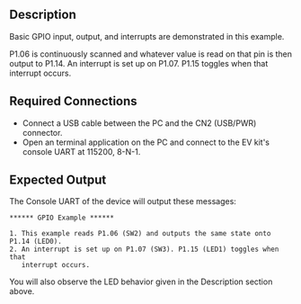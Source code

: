 ## Description

Basic GPIO input, output, and interrupts are demonstrated in this example.

P1.06 is continuously scanned and whatever value is read on that pin is then output to P1.14.  An interrupt is set up on P1.07. P1.15 toggles when that interrupt occurs.

## Required Connections

-   Connect a USB cable between the PC and the CN2 (USB/PWR) connector.
-   Open an terminal application on the PC and connect to the EV kit's console UART at 115200, 8-N-1.

## Expected Output

The Console UART of the device will output these messages:

```
****** GPIO Example ******

1. This example reads P1.06 (SW2) and outputs the same state onto P1.14 (LED0).
2. An interrupt is set up on P1.07 (SW3). P1.15 (LED1) toggles when that
   interrupt occurs.
```

You will also observe the LED behavior given in the Description section above.